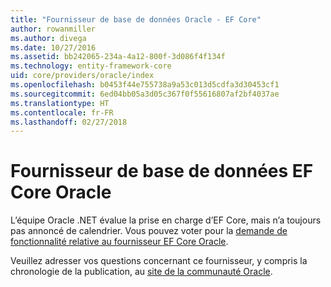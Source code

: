 ```yaml
---
title: "Fournisseur de base de données Oracle - EF Core"
author: rowanmiller
ms.author: divega
ms.date: 10/27/2016
ms.assetid: bb242065-234a-4a12-800f-3d086f4f134f
ms.technology: entity-framework-core
uid: core/providers/oracle/index
ms.openlocfilehash: b0453f44e755738a9a53c013d5cdfa3d30453cf1
ms.sourcegitcommit: 6ed04bb05a3d05c367f0f55616807af2bf4037ae
ms.translationtype: HT
ms.contentlocale: fr-FR
ms.lasthandoff: 02/27/2018
---
```

# <a name="oracle-ef-core-database-provider"></a>Fournisseur de base de données EF Core Oracle

L’équipe Oracle .NET évalue la prise en charge d’EF Core, mais n’a toujours pas annoncé de calendrier. Vous pouvez voter pour la [demande de fonctionnalité relative au fournisseur EF Core Oracle](https://apex.oracle.com/pls/apex/f?p=18357:39:105422858407495::NO::P39_ID:28241).

Veuillez adresser vos questions concernant ce fournisseur, y compris la chronologie de la publication, au [site de la communauté Oracle](https://community.oracle.com/).
